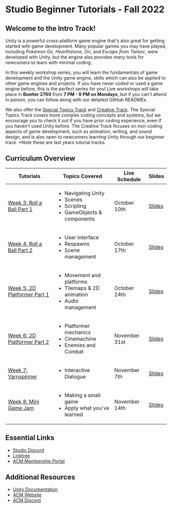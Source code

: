 # Studio Beginner Tutorials - Fall 2022
## Welcome to the Intro Track!
Unity is a powerful cross-platform game engine that's also great for getting started with game development. Many popular games you may have played, including *Pokémon Go*, *Hearthstone*, *Ori*, and *Escape from Tarkov*, were developed with Unity, but the engine also provides many tools for newcomers to learn with minimal coding.

In this weekly workshop series, you will learn the fundamentals of game development and the Unity game engine, skills which can also be applied to other game engines and projects. If you have never coded or used a game engine before, this is the perfect series for you! Live workshops will take place in **Boelter 2760** from **7 PM - 9 PM on Mondays**, but if you can't attend in person, you can follow along with our detailed GitHub READMEs.

We also offer the [Special Topics Track](https://github.com/uclaacm/studio-advanced-tutorials-f21) and [Creative Track](https://github.com/uclaacm/studio-creative-tutorials-f21). The Special Topics Track covers more complex coding concepts and systems, but we encourage you to check it out if you have prior coding experience, even if you haven't used Unity before. The Creative Track focuses on non-coding aspects of game development, such as animation, writing, and sound design, and is also open to newcomers learning Unity through our beginner track. *Note these are last years tutorial tracks.

## Curriculum Overview
| Tutorials | Topics Covered | Live Schedule | Slides |
|-----------|----------------|---------------|--------|
| [Week 3: Roll a Ball Part 1](./Roll%20A%20Ball%20-%20Part%20I) | <ul> <li>Navigating Unity</li> <li>Scenes</li> <li>Scripting</li> <li>GameObjects & components</li> </ul> | October 10th | [Slides](https://docs.google.com/presentation/d/1e-JKN4uXpfnkBJeLQNw1DbF4L7mNLuZV49Xxdulj_bI/edit?usp=sharing) |
| [Week 4: Roll a Ball Part 2](./Roll%20a%20Ball%20-%20Part%20II) | <ul> <li>User interface</li> <li>Respawns</li> <li>Scene management</li> </ul> | October 17th | [Slides]() |
| [Week 5: 2D Platformer Part 1]() | <ul> <li>Movement and platforms</li> <li>Tilemaps & 2D animation</li> <li>Audio management</li> </ul> | October 24th | [Slides]() |
| [Week 6: 2D Platformer Part 2]() | <ul> <li>Platformer mechanics</li> <li>Cinemachine</li> <li>Enemies and Combat</li> </ul> | November 31st | [Slides]() |
| [Week 7: Yarnspinner]() | <ul> <li>Interactive Dialogue</li> </ul> | November 7th | [Slides]() |
| [Week 8: Mini Game Jam]() | <ul> <li>Making a small game</li> <li>Apply what you've learned</li>  </ul> | November 14th | [Slides]() |

## Essential Links
- [Studio Discord](https://discord.com/invite/bBk2Mcw)
- [Linktree](https://linktr.ee/acmstudio)
- [ACM Membership Portal](https://members.uclaacm.com/)

## Additional Resources
- [Unity Documentation](https://docs.unity3d.com/Manual/index.html)
- [ACM Website](https://www.uclaacm.com/)
- [ACM Discord](https://discord.com/invite/eWmzKsY)
